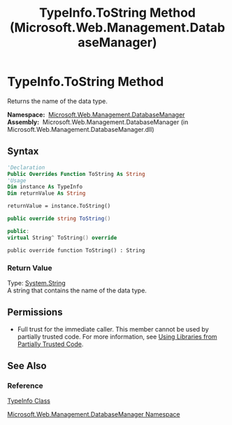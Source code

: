 ﻿---
title: TypeInfo.ToString Method  (Microsoft.Web.Management.DatabaseManager)
TOCTitle: ToString Method
ms:assetid: M:Microsoft.Web.Management.DatabaseManager.TypeInfo.ToString
ms:mtpsurl: https://msdn.microsoft.com/en-us/library/microsoft.web.management.databasemanager.typeinfo.tostring(v=VS.90)
ms:contentKeyID: 20476620
ms.date: 05/02/2012
mtps_version: v=VS.90
f1_keywords:
- Microsoft.Web.Management.DatabaseManager.TypeInfo.ToString
dev_langs:
- csharp
- jscript
- vb
- cpp
api_location:
- Microsoft.Web.Management.DatabaseManager.dll
api_name:
- Microsoft.Web.Management.DatabaseManager.TypeInfo.ToString
api_type:
- Managed
topic_type:
- apiref
- kbSyntax
product_family_name: VS
ROBOTS: INDEX,FOLLOW
---

# TypeInfo.ToString Method

Returns the name of the data type.

**Namespace:**  [Microsoft.Web.Management.DatabaseManager](microsoft-web-management-databasemanager-namespace.md)  
**Assembly:**  Microsoft.Web.Management.DatabaseManager (in Microsoft.Web.Management.DatabaseManager.dll)

## Syntax

```vb
'Declaration
Public Overrides Function ToString As String
'Usage
Dim instance As TypeInfo
Dim returnValue As String

returnValue = instance.ToString()
```

```csharp
public override string ToString()
```

```cpp
public:
virtual String^ ToString() override
```

```jscript
public override function ToString() : String
```

### Return Value

Type: [System.String](https://msdn.microsoft.com/library/s1wwdcbf)  
A string that contains the name of the data type.  

## Permissions

  - Full trust for the immediate caller. This member cannot be used by partially trusted code. For more information, see [Using Libraries from Partially Trusted Code](https://msdn.microsoft.com/library/8skskf63).

## See Also

### Reference

[TypeInfo Class](typeinfo-class-microsoft-web-management-databasemanager.md)

[Microsoft.Web.Management.DatabaseManager Namespace](microsoft-web-management-databasemanager-namespace.md)


